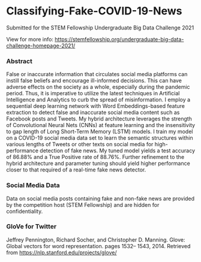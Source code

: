 # Classifying-Fake-COVID-19-News
Submitted for the STEM Fellowship Undergraduate Big Data Challenge 2021

View for more info: https://stemfellowship.org/undergraduate-big-data-challenge-homepage-2021/

### Abstract

False or inaccurate information that circulates
social media platforms can instill false beliefs
and encourage ill-informed decisions. This can
have adverse effects on the society as a whole,
especially during the pandemic period. Thus,
it is imperative to utilize the latest techniques
in Artificial Intelligence and Analytics to curb
the spread of misinformation. I employ a
sequential deep learning network with Word
Embeddings-based feature extraction to detect
false and inaccurate social media content such
as Facebook posts and Tweets. My hybrid
architecture leverages the strength of Convolutional
Neural Nets (CNNs) at feature learning
and the insensitivity to gap length of Long
Short-Term Memory (LSTM) models. I train
my model on a COVID-19 social media data
set to learn the semantic structures within
various lengths of Tweets or other texts on
social media for high-performance detection
of fake news. My tuned model yields a test
accuracy of 86.88% and a True Positive rate
of 88.76%. Further refinement to the hybrid
architecture and parameter tuning should yield
higher performance closer to that required of a
real-time fake news detector.

### Social Media Data
Data on social media posts containing fake and non-fake news are provided by the competition host (STEM Fellowship) and are hidden for confidentiality.

### GloVe for Twitter
Jeffrey Pennington, Richard Socher, and
Christopher D. Manning. Glove: Global vectors
for word representation. pages 1532–
1543, 2014. Retrieved from https://nlp.stanford.edu/projects/glove/
